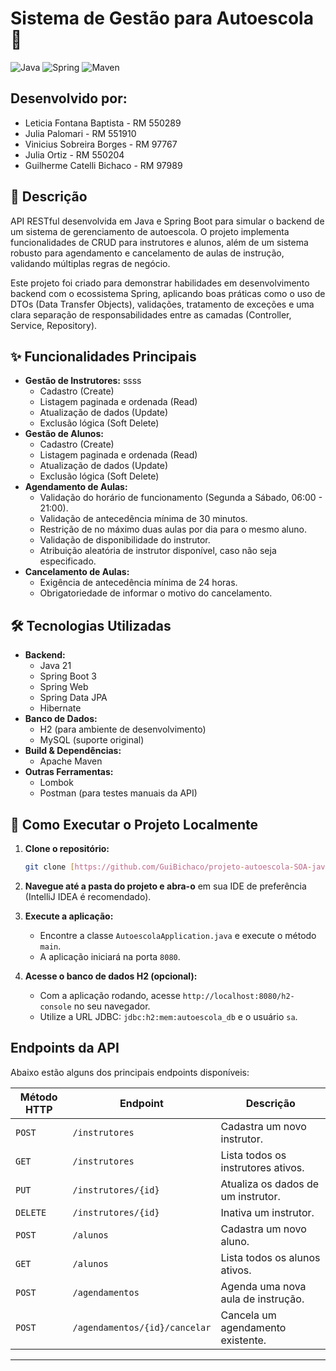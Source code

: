 # Sistema de Gestão para Autoescola 🚗

![Java](https://img.shields.io/badge/Java-21-blue?style=for-the-badge&logo=openjdk)
![Spring](https://img.shields.io/badge/Spring_Boot-3.3-green?style=for-the-badge&logo=spring)
![Maven](https://img.shields.io/badge/Maven-4.0-red?style=for-the-badge&logo=apache-maven)

## Desenvolvido por:
- Leticia Fontana Baptista - RM 550289
- ⁠Julia Palomari - RM 551910
- ⁠Vinicius Sobreira Borges - RM 97767
- ⁠Julia Ortiz - RM 550204
- Guilherme Catelli Bichaco - RM 97989

## 📝 Descrição

API RESTful desenvolvida em Java e Spring Boot para simular o backend de um sistema de gerenciamento de autoescola. O projeto implementa funcionalidades de CRUD para instrutores e alunos, além de um sistema robusto para agendamento e cancelamento de aulas de instrução, validando múltiplas regras de negócio.

Este projeto foi criado para demonstrar habilidades em desenvolvimento backend com o ecossistema Spring, aplicando boas práticas como o uso de DTOs (Data Transfer Objects), validações, tratamento de exceções e uma clara separação de responsabilidades entre as camadas (Controller, Service, Repository).

## ✨ Funcionalidades Principais

-   **Gestão de Instrutores:** ssss
    -   Cadastro (Create)
    -   Listagem paginada e ordenada (Read)
    -   Atualização de dados (Update)
    -   Exclusão lógica (Soft Delete)
-   **Gestão de Alunos:**
    -   Cadastro (Create)
    -   Listagem paginada e ordenada (Read)
    -   Atualização de dados (Update)
    -   Exclusão lógica (Soft Delete)
-   **Agendamento de Aulas:**
    -   Validação do horário de funcionamento (Segunda a Sábado, 06:00 - 21:00).
    -   Validação de antecedência mínima de 30 minutos.
    -   Restrição de no máximo duas aulas por dia para o mesmo aluno.
    -   Validação de disponibilidade do instrutor.
    -   Atribuição aleatória de instrutor disponível, caso não seja especificado.
-   **Cancelamento de Aulas:**
    -   Exigência de antecedência mínima de 24 horas.
    -   Obrigatoriedade de informar o motivo do cancelamento.

## 🛠️ Tecnologias Utilizadas

-   **Backend:**
    -   Java 21
    -   Spring Boot 3
    -   Spring Web
    -   Spring Data JPA
    -   Hibernate
-   **Banco de Dados:**
    -   H2 (para ambiente de desenvolvimento)
    -   MySQL (suporte original)
-   **Build & Dependências:**
    -   Apache Maven
-   **Outras Ferramentas:**
    -   Lombok
    -   Postman (para testes manuais da API)

## 🚀 Como Executar o Projeto Localmente

1.  **Clone o repositório:**
    ```bash
    git clone [https://github.com/GuiBichaco/projeto-autoescola-SOA-java.git](https://github.com/GuiBichaco/projeto-autoescola-SOA-java.git)
    ```
2.  **Navegue até a pasta do projeto e abra-o** em sua IDE de preferência (IntelliJ IDEA é recomendado).

3.  **Execute a aplicação:**
    -   Encontre a classe `AutoescolaApplication.java` e execute o método `main`.
    -   A aplicação iniciará na porta `8080`.

4.  **Acesse o banco de dados H2 (opcional):**
    -   Com a aplicação rodando, acesse `http://localhost:8080/h2-console` no seu navegador.
    -   Utilize a URL JDBC: `jdbc:h2:mem:autoescola_db` e o usuário `sa`.

##  Endpoints da API

Abaixo estão alguns dos principais endpoints disponíveis:

| Método HTTP | Endpoint                        | Descrição                                 |
| ----------- | ------------------------------- | ----------------------------------------- |
| `POST`      | `/instrutores`                  | Cadastra um novo instrutor.               |
| `GET`       | `/instrutores`                  | Lista todos os instrutores ativos.        |
| `PUT`       | `/instrutores/{id}`             | Atualiza os dados de um instrutor.        |
| `DELETE`    | `/instrutores/{id}`             | Inativa um instrutor.                     |
| `POST`      | `/alunos`                       | Cadastra um novo aluno.                   |
| `GET`       | `/alunos`                       | Lista todos os alunos ativos.             |
| `POST`      | `/agendamentos`                 | Agenda uma nova aula de instrução.        |
| `POST`      | `/agendamentos/{id}/cancelar`   | Cancela um agendamento existente.         |

---

